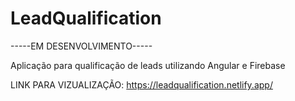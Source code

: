# LeadQualification

-----EM DESENVOLVIMENTO-----

Aplicação para qualificação de leads utilizando Angular e Firebase

LINK PARA VIZUALIZAÇÃO: https://leadqualification.netlify.app/
